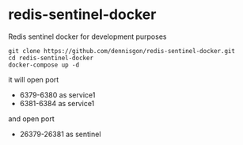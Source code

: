 # redis-sentinel-docker
Redis sentinel docker for development purposes
```console
git clone https://github.com/dennisgon/redis-sentinel-docker.git
cd redis-sentinel-docker
docker-compose up -d
```
it will open port 
- 6379-6380 as service1
- 6381-6384 as service1

and open port 

- 26379-26381 as sentinel



